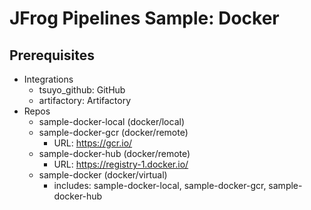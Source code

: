 # JFrog Pipelines Sample: Docker

## Prerequisites

- Integrations
  - tsuyo_github: GitHub
  - artifactory: Artifactory
- Repos 
  - sample-docker-local (docker/local)
  - sample-docker-gcr (docker/remote)
    - URL: https://gcr.io/
  - sample-docker-hub (docker/remote)
    - URL: https://registry-1.docker.io/
  - sample-docker (docker/virtual)
    - includes: sample-docker-local, sample-docker-gcr, sample-docker-hub
